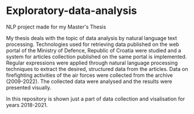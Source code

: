 # Exploratory-data-analysis
NLP project made for my Master's Thesis

My thesis deals with the topic of data analysis by natural language text processing. 
Technologies used for retrieving data published on the web portal of the Ministry of Defence, Republic of Croatia were studied and a system for articles collection published on the same portal is implemented. 
Regular expressions were applied through natural language processing techniques to extract the desired, structured data from the articles. Data on firefighting activities of the air forces were collected from the archive (2009-2022). The collected data were analysed and the results were presented visually.

In this repository is shown just a part of data collection and visalisation for years 2018-2021.
